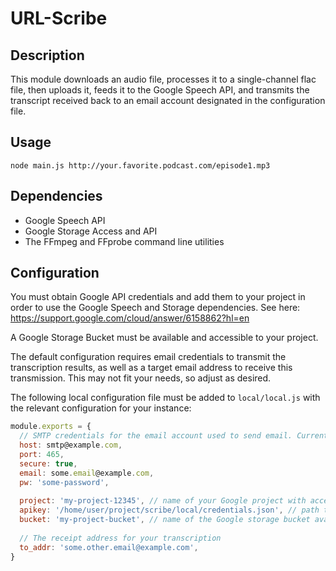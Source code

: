 # URL-Scribe

## Description
This module downloads an audio file, processes it to a single-channel flac file, then uploads it, feeds it to the Google Speech API, and transmits the transcript received back to an email account designated in the configuration file.

## Usage
`node main.js http://your.favorite.podcast.com/episode1.mp3`

## Dependencies

* Google Speech API
* Google Storage Access and API
* The FFmpeg and FFprobe command line utilities

## Configuration
You must obtain Google API credentials and add them to your project in order to use the Google Speech and Storage dependencies.
See here:
https://support.google.com/cloud/answer/6158862?hl=en

A Google Storage Bucket must be available and accessible to your project.

The default configuration requires email credentials to transmit the transcription results, as well as a target email address to receive this transmission. This may not fit your needs, so adjust as desired.

The following local configuration file must be added to `local/local.js` with the relevant configuration for your instance:

```javascript
module.exports = {
  // SMTP credentials for the email account used to send email. Currently filled with fake example values.
  host: smtp@example.com,
  port: 465,
  secure: true,
  email: some.email@example.com,
  pw: 'some-password',
  
  project: 'my-project-12345', // name of your Google project with access to Speech and Storage apis
  apikey: '/home/user/project/scribe/local/credentials.json', // path to your Google apikey credentials
  bucket: 'my-project-bucket', // name of the Google storage bucket available for your project.
  
  // The receipt address for your transcription
  to_addr: 'some.other.email@example.com',
}
```
